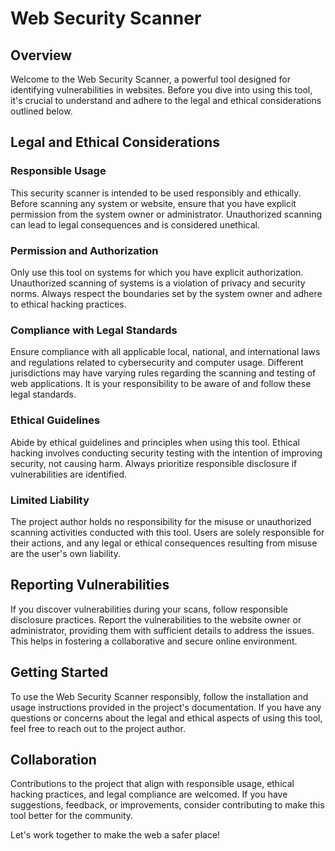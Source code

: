 # Web Security Scanner

## Overview

Welcome to the Web Security Scanner, a powerful tool designed for identifying vulnerabilities in websites. Before you dive into using this tool, it's crucial to understand and adhere to the legal and ethical considerations outlined below.

## Legal and Ethical Considerations

### Responsible Usage

This security scanner is intended to be used responsibly and ethically. Before scanning any system or website, ensure that you have explicit permission from the system owner or administrator. Unauthorized scanning can lead to legal consequences and is considered unethical.

### Permission and Authorization

Only use this tool on systems for which you have explicit authorization. Unauthorized scanning of systems is a violation of privacy and security norms. Always respect the boundaries set by the system owner and adhere to ethical hacking practices.

### Compliance with Legal Standards

Ensure compliance with all applicable local, national, and international laws and regulations related to cybersecurity and computer usage. Different jurisdictions may have varying rules regarding the scanning and testing of web applications. It is your responsibility to be aware of and follow these legal standards.

### Ethical Guidelines

Abide by ethical guidelines and principles when using this tool. Ethical hacking involves conducting security testing with the intention of improving security, not causing harm. Always prioritize responsible disclosure if vulnerabilities are identified.

### Limited Liability

The project author holds no responsibility for the misuse or unauthorized scanning activities conducted with this tool. Users are solely responsible for their actions, and any legal or ethical consequences resulting from misuse are the user's own liability.

## Reporting Vulnerabilities

If you discover vulnerabilities during your scans, follow responsible disclosure practices. Report the vulnerabilities to the website owner or administrator, providing them with sufficient details to address the issues. This helps in fostering a collaborative and secure online environment.

## Getting Started

To use the Web Security Scanner responsibly, follow the installation and usage instructions provided in the project's documentation. If you have any questions or concerns about the legal and ethical aspects of using this tool, feel free to reach out to the project author.

## Collaboration

Contributions to the project that align with responsible usage, ethical hacking practices, and legal compliance are welcomed. If you have suggestions, feedback, or improvements, consider contributing to make this tool better for the community.

Let's work together to make the web a safer place!
